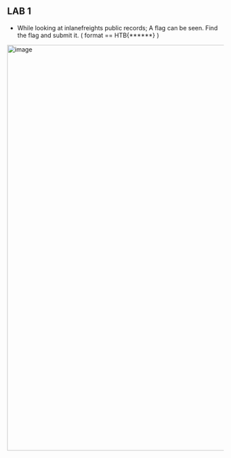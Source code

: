 ## LAB 1

- While looking at inlanefreights public records; A flag can be seen. Find the flag and submit it. ( format == HTB{******} )

<img width="1163" height="944" alt="image" src="https://github.com/user-attachments/assets/428a59ad-31a7-4109-8a10-41eb50d21920" />
